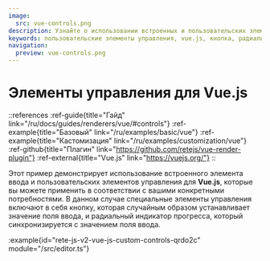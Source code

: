 ```yaml
---
image:
  src: vue-controls.png
description: Узнайте о использовании встроенных и пользовательских элементов управления для Vue.js. В этом примере показаны кнопка и радиальный индикатор прогресса, которые случайным образом устанавливаются и синхронизируются с значением поля ввода.
keywords: пользовательские элементы управления, vue.js, кнопка, радиальный индикатор прогресса
navigation:
  preview: vue-controls.png
---
```


# Элементы управления для Vue.js

::references
:ref-guide{title="Гайд" link="/ru/docs/guides/renderers/vue/#controls"}
:ref-example{title="Базовый" link="/ru/examples/basic/vue"}
:ref-example{title="Кастомизация" link="/ru/examples/customization/vue"}
:ref-github{title="Плагин" link="https://github.com/retejs/vue-render-plugin"}
:ref-external{title="Vue.js" link="https://vuejs.org/"}
::

Этот пример демонстрирует использование встроенного элемента ввода и пользовательских элементов управления для **Vue.js**, которые вы можете применить в соответствии с вашими конкретными потребностями. В данном случае специальные элементы управления включают в себя кнопку, которая случайным образом устанавливает значение поля ввода, и радиальный индикатор прогресса, который синхронизируется с значением поля ввода.

:example{id="rete-js-v2-vue-js-custom-controls-qrdo2c" module="/src/editor.ts"}
